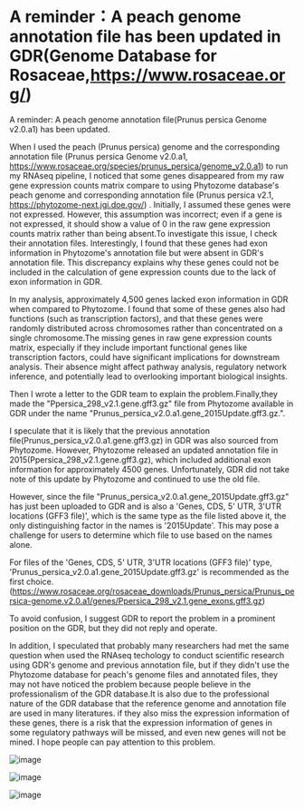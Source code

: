 # A reminder：A peach genome annotation file has been updated in GDR(Genome Database for Rosaceae,https://www.rosaceae.org/)
A reminder: A peach genome annotation file(Prunus persica Genome v2.0.a1) has been updated.

When I used the peach (Prunus persica) genome and the corresponding annotation file (Prunus persica Genome v2.0.a1, https://www.rosaceae.org/species/prunus_persica/genome_v2.0.a1) to run my RNAseq pipeline, I noticed that some genes disappeared from my raw gene expression counts matrix compare to using Phytozome database's peach genome and corresponding annotation file (Prunus persica v2.1, https://phytozome-next.jgi.doe.gov/) . Initially, I assumed these genes were not expressed. However, this assumption was incorrect; even if a gene is not expressed, it should show a value of 0 in the raw gene expression counts matrix rather than being absent.To investigate this issue, I check their annotation files. Interestingly, I found that these genes had exon information in Phytozome's annotation file but were absent in GDR's annotation file. This discrepancy explains why these genes could not be included in the calculation of gene expression counts due to the lack of exon information in GDR.

In my analysis, approximately 4,500 genes lacked exon information in GDR when compared to Phytozome. I found that some of these genes also had functions (such as transcription factors), and that these genes were randomly distributed across chromosomes rather than concentrated on a single chromosome.The missing genes in raw gene expression counts matrix, especially if they include important functional genes like transcription factors, could have significant implications for downstream analysis. Their absence might affect pathway analysis, regulatory network inference, and potentially lead to overlooking important biological insights.

Then I wrote a letter to the GDR team to explain the problem.Finally,they made the "Ppersica_298_v2.1.gene.gff3.gz" file from Phytozome available in GDR under the name "Prunus_persica_v2.0.a1.gene_2015Update.gff3.gz.". 

I speculate that it is likely that the previous annotation file(Prunus_persica_v2.0.a1.gene.gff3.gz) in GDR was also sourced from Phytozome. However, Phytozome released an updated annotation file in 2015(Ppersica_298_v2.1.gene.gff3.gz), which included additional exon information for approximately 4500 genes. Unfortunately, GDR did not take note of this update by Phytozome and continued to use the old file.

However, since the file "Prunus_persica_v2.0.a1.gene_2015Update.gff3.gz" has just been uploaded to GDR and is also a 'Genes, CDS, 5' UTR, 3'UTR locations (GFF3 file)', which is the same type as the file listed above it, the only distinguishing factor in the names is '2015Update'. This may pose a challenge for users to determine which file to use based on the names alone. 

For files of the 'Genes, CDS, 5' UTR, 3'UTR locations (GFF3 file)' type, 'Prunus_persica_v2.0.a1.gene_2015Update.gff3.gz' is recommended as the first choice.(https://www.rosaceae.org/rosaceae_downloads/Prunus_persica/Prunus_persica-genome.v2.0.a1/genes/Ppersica_298_v2.1.gene_exons.gff3.gz)

To avoid confusion, I suggest GDR to  report the problem in a prominent position on the GDR, but they did not reply and operate.

In addition, I speculated that probably many researchers had met the same question when used the RNAseq techology to conduct scientific research using GDR's genome and previous annotation file, but if they didn't use the Phytozome database for peach's genome files and annotated files, they may not have noticed the problem because people believe in the professionalism of the GDR database.It is also due to the professional nature of the GDR database that the reference genome and annotation file are used in many literatures. if they also miss the expression information of these genes, there is a risk that the expression information of genes in some regulatory pathways will be missed, and even new genes will not be mined. I hope people can pay attention to this problem.

![image](https://github.com/changchuanjun/A_reminder_in_GDR/assets/155738984/8416e663-6633-40fd-ba60-ac05032dcc3d)

![image](https://github.com/changchuanjun/A_reminder_in_GDR/assets/155738984/4f8a750c-28ac-450e-8f07-27263c9a7cc1)

![image](https://github.com/changchuanjun/A_reminder_in_GDR/assets/155738984/b16ca7ad-4809-441b-83dc-40e3969b11e5)

